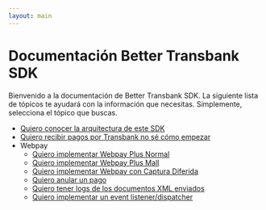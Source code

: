```yaml
---
layout: main
---
```


Documentación Better Transbank SDK
==================================

Bienvenido a la documentación de Better Transbank SDK. La siguiente lista de tópicos te ayudará con
la información que necesitas. Simplemente, selecciona el tópico que buscas.

- [Quiero conocer la arquitectura de este SDK](sdk-architecture.md)
- [Quiero recibir pagos por Transbank no sé cómo empezar](transbank-getting-started.md)
- Webpay
    - [Quiero implementar Webpay Plus Normal](webpay/plus-normal.md)
    - [Quiero implementar Webpay Plus Mall](webpay/plus-mall.md)
    - [Quiero implementar Webpay con Captura Diferida](webpay/deferred.md)
    - [Quiero anular un pago](webpay/nullify.md)
    - [Quiero tener logs de los documentos XML enviados](webpay/logger.md)
    - [Quiero implementar un event listener/dispatcher](webpay/event-dispatcher.md)